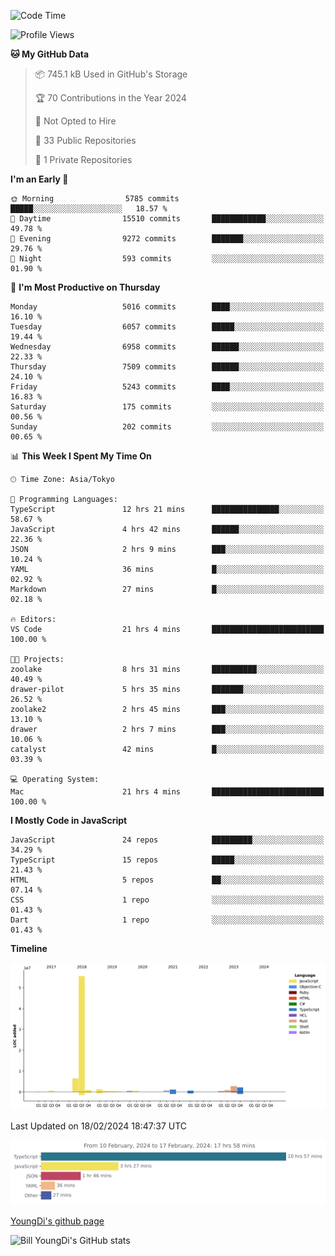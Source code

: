 <!--START_SECTION:waka-->
![Code Time](http://img.shields.io/badge/Code%20Time-389%20hrs%2050%20mins-blue)

![Profile Views](http://img.shields.io/badge/Profile%20Views-0-blue)

**🐱 My GitHub Data** 

> 📦 745.1 kB Used in GitHub's Storage 
 > 
> 🏆 70 Contributions in the Year 2024
 > 
> 🚫 Not Opted to Hire
 > 
> 📜 33 Public Repositories 
 > 
> 🔑 1 Private Repositories 
 > 
**I'm an Early 🐤** 

```text
🌞 Morning                5785 commits        █████░░░░░░░░░░░░░░░░░░░░   18.57 % 
🌆 Daytime                15510 commits       ████████████░░░░░░░░░░░░░   49.78 % 
🌃 Evening                9272 commits        ███████░░░░░░░░░░░░░░░░░░   29.76 % 
🌙 Night                  593 commits         ░░░░░░░░░░░░░░░░░░░░░░░░░   01.90 % 
```
📅 **I'm Most Productive on Thursday** 

```text
Monday                   5016 commits        ████░░░░░░░░░░░░░░░░░░░░░   16.10 % 
Tuesday                  6057 commits        █████░░░░░░░░░░░░░░░░░░░░   19.44 % 
Wednesday                6958 commits        ██████░░░░░░░░░░░░░░░░░░░   22.33 % 
Thursday                 7509 commits        ██████░░░░░░░░░░░░░░░░░░░   24.10 % 
Friday                   5243 commits        ████░░░░░░░░░░░░░░░░░░░░░   16.83 % 
Saturday                 175 commits         ░░░░░░░░░░░░░░░░░░░░░░░░░   00.56 % 
Sunday                   202 commits         ░░░░░░░░░░░░░░░░░░░░░░░░░   00.65 % 
```


📊 **This Week I Spent My Time On** 

```text
🕑︎ Time Zone: Asia/Tokyo

💬 Programming Languages: 
TypeScript               12 hrs 21 mins      ███████████████░░░░░░░░░░   58.67 % 
JavaScript               4 hrs 42 mins       ██████░░░░░░░░░░░░░░░░░░░   22.36 % 
JSON                     2 hrs 9 mins        ███░░░░░░░░░░░░░░░░░░░░░░   10.24 % 
YAML                     36 mins             █░░░░░░░░░░░░░░░░░░░░░░░░   02.92 % 
Markdown                 27 mins             █░░░░░░░░░░░░░░░░░░░░░░░░   02.18 % 

🔥 Editors: 
VS Code                  21 hrs 4 mins       █████████████████████████   100.00 % 

🐱‍💻 Projects: 
zoolake                  8 hrs 31 mins       ██████████░░░░░░░░░░░░░░░   40.49 % 
drawer-pilot             5 hrs 35 mins       ███████░░░░░░░░░░░░░░░░░░   26.52 % 
zoolake2                 2 hrs 45 mins       ███░░░░░░░░░░░░░░░░░░░░░░   13.10 % 
drawer                   2 hrs 7 mins        ███░░░░░░░░░░░░░░░░░░░░░░   10.06 % 
catalyst                 42 mins             █░░░░░░░░░░░░░░░░░░░░░░░░   03.39 % 

💻 Operating System: 
Mac                      21 hrs 4 mins       █████████████████████████   100.00 % 
```

**I Mostly Code in JavaScript** 

```text
JavaScript               24 repos            █████████░░░░░░░░░░░░░░░░   34.29 % 
TypeScript               15 repos            █████░░░░░░░░░░░░░░░░░░░░   21.43 % 
HTML                     5 repos             ██░░░░░░░░░░░░░░░░░░░░░░░   07.14 % 
CSS                      1 repo              ░░░░░░░░░░░░░░░░░░░░░░░░░   01.43 % 
Dart                     1 repo              ░░░░░░░░░░░░░░░░░░░░░░░░░   01.43 % 
```



**Timeline**

![Lines of Code chart](https://raw.githubusercontent.com/Youngdi/Youngdi/master/assets/bar_graph.png)


 Last Updated on 18/02/2024 18:47:37 UTC
<!--END_SECTION:waka-->

![wakatime](./images/stat.svg)

[YoungDi's github page](https://youngdi.github.io)

![Bill YoungDi's GitHub stats](https://github-readme-stats.vercel.app/api?username=youngdi&count_private=true&show_icons=true)
